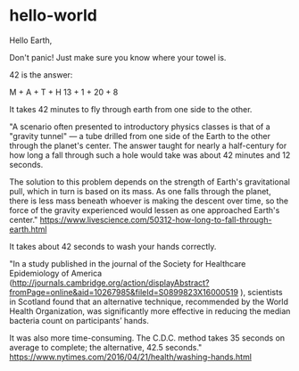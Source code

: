 # hello-world

Hello Earth,

Don't panic! Just make sure you know where your towel is.

42 is the answer:

M  +  A  +  T  +  H
13 +  1  +  20 +  8


It takes 42 minutes to fly through earth from one side to the other.

"A scenario often presented to introductory physics classes is that of a "gravity tunnel" — a tube drilled from one side of the Earth to the other through the planet's center. The answer taught for nearly a half-century for how long a fall through such a hole would take was about 42 minutes and 12 seconds.

The solution to this problem depends on the strength of Earth's gravitational pull, which in turn is based on its mass. As one falls through the planet, there is less mass beneath whoever is making the descent over time, so the force of the gravity experienced would lessen as one approached Earth's center."
https://www.livescience.com/50312-how-long-to-fall-through-earth.html


It takes about 42 seconds to wash your hands correctly.

"In a study published in the journal of the Society for Healthcare Epidemiology of America (http://journals.cambridge.org/action/displayAbstract?fromPage=online&aid=10267985&fileId=S0899823X16000519 ), scientists in Scotland found that an alternative technique, recommended by the World Health Organization, was significantly more effective in reducing the median bacteria count on participants’ hands.

It was also more time-consuming. The C.D.C. method takes 35 seconds on average to complete; the alternative, 42.5 seconds."
https://www.nytimes.com/2016/04/21/health/washing-hands.html
